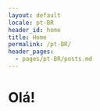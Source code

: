 ```yaml
---
layout: default
locale: pt-BR
header_id: home
title: Home
permalink: /pt-BR/
header_pages:
  - pages/pt-BR/posts.md
---
```


<h1 class="page-heading">Olá!</h1>
